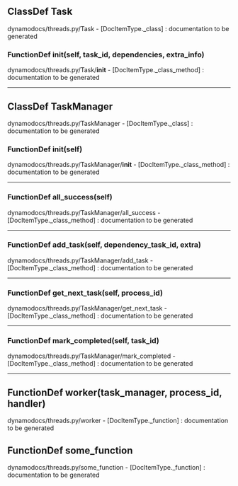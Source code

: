 ## ClassDef Task
dynamodocs/threads.py/Task - [DocItemType._class] : 
documentation to be generated
### FunctionDef __init__(self, task_id, dependencies, extra_info)
dynamodocs/threads.py/Task/__init__ - [DocItemType._class_method] : 
documentation to be generated
***
## ClassDef TaskManager
dynamodocs/threads.py/TaskManager - [DocItemType._class] : 
documentation to be generated
### FunctionDef __init__(self)
dynamodocs/threads.py/TaskManager/__init__ - [DocItemType._class_method] : 
documentation to be generated
***
### FunctionDef all_success(self)
dynamodocs/threads.py/TaskManager/all_success - [DocItemType._class_method] : 
documentation to be generated
***
### FunctionDef add_task(self, dependency_task_id, extra)
dynamodocs/threads.py/TaskManager/add_task - [DocItemType._class_method] : 
documentation to be generated
***
### FunctionDef get_next_task(self, process_id)
dynamodocs/threads.py/TaskManager/get_next_task - [DocItemType._class_method] : 
documentation to be generated
***
### FunctionDef mark_completed(self, task_id)
dynamodocs/threads.py/TaskManager/mark_completed - [DocItemType._class_method] : 
documentation to be generated
***
## FunctionDef worker(task_manager, process_id, handler)
dynamodocs/threads.py/worker - [DocItemType._function] : 
documentation to be generated
## FunctionDef some_function
dynamodocs/threads.py/some_function - [DocItemType._function] : 
documentation to be generated
